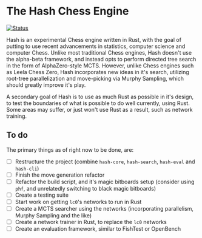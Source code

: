 # The Hash Chess Engine

[![Status](https://github.com/miestrode/hash/workflows/Rust/badge.svg)](https://github.com/miestrode/hash/actions)

Hash is an experimental Chess engine written in Rust, with the goal of putting to use recent advancements in statistics, computer science and computer Chess. Unlike most traditional Chess engines, Hash doesn't use the alpha-beta framework, and instead opts to perform directed tree search in the form of AlphaZero-style MCTS. However, unlike Chess engines such as Leela Chess Zero, Hash incorporates new ideas in it's search, utilizing root-tree parallelization and move-picking via Murphy Sampling, which should greatly improve it's play.

A secondary goal of Hash is to use as much Rust as possible in it's design, to test the boundaries of what is possible to do well currently, using Rust. Some areas may suffer, or just won't use Rust as a result, such as network training.

## To do

The primary things as of right now to be done, are:

- [ ] Restructure the project (combine `hash-core`, `hash-search`, `hash-eval` and `hash-cli`)
- [ ] Finish the move generation refactor
- [ ] Refactor the build script, and it's magic bitboards setup (consider using `phf`, and unrelatedly switching to
  black
  magic bitboards)
- [ ] Create a testing suite
- [ ] Start work on getting `lc0`'s networks to run in Rust
- [ ] Create a MCTS searcher using the networks (incorporating parallelism, Murphy Sampling and the like)
- [ ] Create a network trainer in Rust, to replace the `lc0` networks
- [ ] Create an evaluation framework, similar to FishTest or OpenBench

